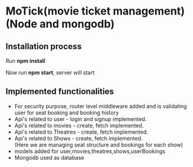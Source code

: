 <h1>MoTick(movie ticket management)(Node and mongodb)</p>
<h2>Installation process</h2>
<p>Run <b>npm install</b></p> 
<p>Now run <b>npm start</b>, server will start</p>    
<h2>Implemented functionalities</h2>
<ul>
    <li>For security purpose, router level middleware added and is validating user for seat booking and booking history</li>
    <li>Api's related to user - login and signup implemented.</li>
    <li>Api's related to movies - create, fetch implemented.</li>
    <li>Api's related to Theatres - create, fetch implemented.</li>
    <li>Api's related to Shows - create, fetch implemented.</li>(Here we are managing seat structure and bookings for each show)
    <li>models added for user,movies,theatres,shows,userBookings</li>
    <li>Mongodb used as database</li>
</ul>    
